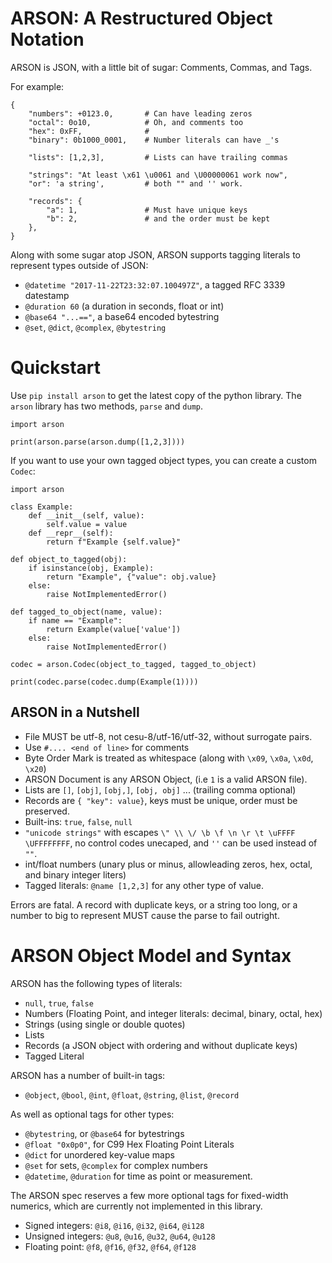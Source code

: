 # ARSON: A Restructured Object Notation

ARSON is JSON, with a little bit of sugar: Comments, Commas, and Tags.

For example:

```
{
    "numbers": +0123.0,       # Can have leading zeros
    "octal": 0o10,            # Oh, and comments too
    "hex": 0xFF,              #
    "binary": 0b1000_0001,    # Number literals can have _'s 

    "lists": [1,2,3],         # Lists can have trailing commas

    "strings": "At least \x61 \u0061 and \U00000061 work now",
    "or": 'a string',         # both "" and '' work.

    "records": {
        "a": 1,               # Must have unique keys
        "b": 2,               # and the order must be kept
    },
}
```

Along with some sugar atop JSON, ARSON supports tagging literals to represent types outside of JSON:

- `@datetime "2017-11-22T23:32:07.100497Z"`, a tagged RFC 3339 datestamp
- `@duration 60` (a duration in seconds, float or int)
- `@base64 "...=="`, a base64 encoded bytestring
- `@set`, `@dict`, `@complex`, `@bytestring`

# Quickstart

Use `pip install arson` to get the latest copy of the python library. The `arson` library
has two methods, `parse` and `dump`.

```
import arson

print(arson.parse(arson.dump([1,2,3])))
```

If you want to use your own tagged object types, you can create a custom `Codec`:

```
import arson

class Example:
    def __init__(self, value):
        self.value = value
    def __repr__(self):
        return f"Example {self.value}"

def object_to_tagged(obj):
    if isinstance(obj, Example):
        return "Example", {"value": obj.value}
    else:
        raise NotImplementedError()

def tagged_to_object(name, value):
    if name == "Example":
        return Example(value['value'])
    else:
        raise NotImplementedError()
        
codec = arson.Codec(object_to_tagged, tagged_to_object)

print(codec.parse(codec.dump(Example(1))))
```

## ARSON in a Nutshell

 - File MUST be utf-8, not cesu-8/utf-16/utf-32, without surrogate pairs.
 - Use `#.... <end of line>` for comments
 - Byte Order Mark is treated as whitespace (along with `\x09`, `\x0a`, `\x0d`, `\x20`)
 - ARSON Document is any ARSON Object, (i.e `1` is a valid ARSON file).
 - Lists are `[]`, `[obj]`, `[obj,]`, `[obj, obj]` ... (trailing comma optional)
 - Records are `{ "key": value}`, keys must be unique, order must be preserved. 
 - Built-ins: `true`, `false`, `null`
 - `"unicode strings"` with escapes `\" \\ \/ \b \f \n \r \t \uFFFF \UFFFFFFFF`, no control codes unecaped, and `''` can be used instead of `""`.
 - int/float numbers (unary plus or minus, allowleading zeros, hex, octal, and binary integer liters)
 - Tagged literals: `@name [1,2,3]` for any other type of value.

 Errors are fatal. A record with duplicate keys, or a string too long, or a number to big to represent MUST cause the parse to fail outright.

# ARSON Object Model and Syntax

ARSON has the following types of literals:

 - `null`, `true`, `false`
 - Numbers (Floating Point, and integer literals: decimal, binary, octal, hex)
 - Strings (using single or double quotes)
 - Lists
 - Records (a JSON object with ordering and without duplicate keys)
 - Tagged Literal

ARSON has a number of built-in tags:
 - `@object`, `@bool`, `@int`, `@float`, `@string`, `@list`, `@record`

As well as optional tags for other types:

 - `@bytestring`, or `@base64` for bytestrings
 - `@float "0x0p0"`, for C99 Hex Floating Point Literals
 - `@dict` for unordered key-value maps
 - `@set` for sets, `@complex` for complex numbers
 - `@datetime`, `@duration` for time as point or measurement.

The ARSON spec reserves a few more optional tags for fixed-width numerics, which are currently not implemented in this library.

 - Signed integers: `@i8`, `@i16`, `@i32`, `@i64`, `@i128` 
 - Unsigned integers: `@u8`, `@u16`, `@u32`, `@u64`, `@u128` 
 - Floating point: `@f8`, `@f16`, `@f32`, `@f64`, `@f128` 

